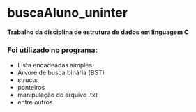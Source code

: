 # buscaAluno_uninter
__Trabalho da disciplina de estrutura de dados em linguagem C__

### Foi utilizado no programa:
* Lista encadeadas simples
* Árvore de busca binária (BST)
* structs
* ponteiros
* manipulação de arquivo .txt
* entre outros
